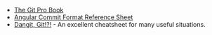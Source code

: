 - [The Git Pro Book](https://git-scm.com/book/en/v2)
- [Angular Commit Format Reference Sheet](https://gist.github.com/brianclements/841ea7bffdb01346392c)
- [Dangit, Git!?!](https://dangitgit.com/en) - An excellent cheatsheet for many useful situations.

